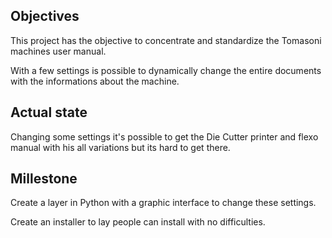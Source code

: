 <h2> Objectives</h2>

<p> This project has the objective to concentrate and standardize the Tomasoni machines user manual.</p>
<p> With a few settings is possible to dynamically change the entire documents with the informations about the machine.</p>

<h2> Actual state </h2>

<p> Changing some settings it's possible to get the Die Cutter printer and flexo manual with his all variations but its hard to get there.</p>

<h2> Millestone</h2>

<p> Create a layer in Python with a graphic interface to change these settings.</p>
<p> Create an installer to lay people can install with no difficulties.</p>
